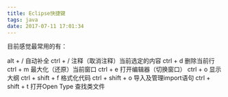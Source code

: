 ```yaml
---
title: Eclipse快捷键
tags: java
date: 2017-07-11 17:01:34
---
```



目前感觉最常用的有：

alt + /  自动补全
ctrl + /  注释（取消注释）当前选定的内容
ctrl + d  删除当前行
ctrl + m  最大化（还原）当前窗口
ctrl + e  打开编辑器（切换窗口）
ctrl + o  显示大纲
ctrl + shift + f  格式化代码
ctrl + shift + o 导入及管理import语句
ctrl + shift + t  打开Open Type 查找类文件

